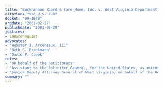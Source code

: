 ```yaml
---
title: "Buckhannon Board & Care Home, Inc. v. West Virginia Department of Health"
citation: "532 U.S. 598"
docket: "99-1848"
argdate: "2001-02-27"
publishdate: "2001-05-29"
justices:
- 1986rehnquist
advocates:
- "Webster J. Arceneaux, III"
- "Beth S. Brinkmann"
- "David P. Cleek"
roles:
- "on behalf of the Petitioners"
- "Assistant to the Solicitor General, for the United States, as amicus curiae, supporting the Petitioners"
- "Senior Deputy Attorney General of West Virginia, on behalf of the Respondents"
summary: ""
---
```


